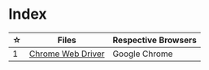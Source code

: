# Index
| ☆   | Files               | Respective Browsers                                              |
| --- | ------------------ | --------------------------------------------------- |
| 1   | [Chrome Web Driver](files/driver_1.exe) | Google Chrome   |
